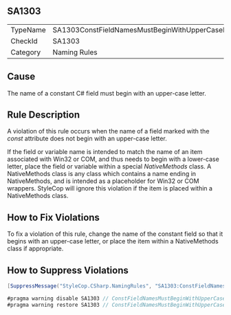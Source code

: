 ﻿## SA1303

<table>
<tr>
  <td>TypeName</td>
  <td>SA1303ConstFieldNamesMustBeginWithUpperCaseLetter</td>
</tr>
<tr>
  <td>CheckId</td>
  <td>SA1303</td>
</tr>
<tr>
  <td>Category</td>
  <td>Naming Rules</td>
</tr>
</table>

## Cause

The name of a constant C# field must begin with an upper-case letter.

## Rule Description

A violation of this rule occurs when the name of a field marked with the *const* attribute does not begin with an upper-case letter.

If the field or variable name is intended to match the name of an item associated with Win32 or COM, and thus needs to begin with a lower-case letter, place the field or variable within a special *NativeMethods* class. A NativeMethods class is any class which contains a name ending in NativeMethods, and is intended as a placeholder for Win32 or COM wrappers. StyleCop will ignore this violation if the item is placed within a NativeMethods class.

## How to Fix Violations

To fix a violation of this rule, change the name of the constant field so that it begins with an upper-case letter, or place the item within a NativeMethods class if appropriate.

## How to Suppress Violations

```csharp
[SuppressMessage("StyleCop.CSharp.NamingRules", "SA1303:ConstFieldNamesMustBeginWithUpperCaseLetter", Justification = "Reviewed.")]
```

```csharp
#pragma warning disable SA1303 // ConstFieldNamesMustBeginWithUpperCaseLetter
#pragma warning restore SA1303 // ConstFieldNamesMustBeginWithUpperCaseLetter
```
